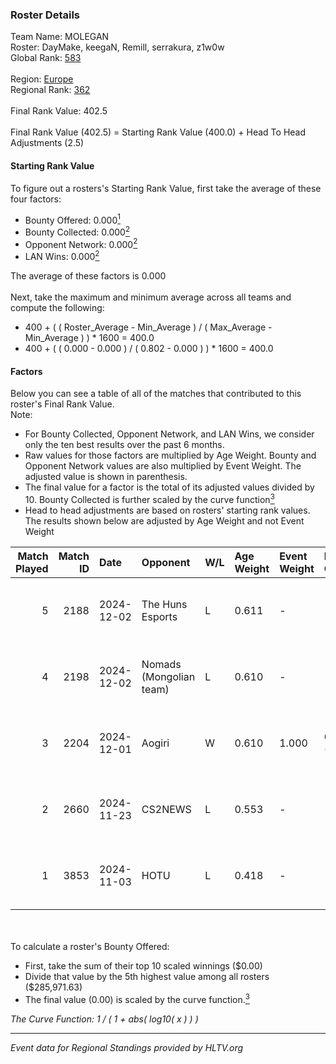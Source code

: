 ### Roster Details<br />
Team Name: MOLEGAN<br />
Roster: DayMake, keegaN, Remill, serrakura, z1w0w<br />
Global Rank: [583](../../standings_global_2025_02_28.md)<br />
<br />
Region: [Europe]( ../../standings_europe_2025_02_28.md)<br />
Regional Rank: [362]( ../../standings_europe_2025_02_28.md)<br />
<br />
Final Rank Value:  402.5<br />
<br />
Final Rank Value (402.5) = Starting Rank Value (400.0) + Head To Head Adjustments (2.5)<br />

#### Starting Rank Value<br />
To figure out a rosters's Starting Rank Value, first take the average of these four factors:<br />
- Bounty Offered: 0.000[<sup>1</sup>](#table2)
- Bounty Collected: 0.000[<sup>2</sup>](#table1)
- Opponent Network: 0.000[<sup>2</sup>](#table1)
- LAN Wins: 0.000[<sup>2</sup>](#table1)

The average of these factors is 0.000<br />
<br />
Next, take the maximum and minimum average across all teams and compute the following:<br />
- 400 + ( ( Roster_Average - Min_Average ) / ( Max_Average - Min_Average ) ) * 1600 = 400.0
- 400 + ( ( 0.000 - 0.000 ) / ( 0.802 - 0.000 ) ) * 1600 = 400.0


#### Factors<br />
Below you can see a table of all of the matches that contributed to this roster's Final Rank Value.<br />
Note:<br />

- For Bounty Collected, Opponent Network, and LAN Wins, we consider only the ten best results over the past 6 months.
- Raw values for those factors are multiplied by Age Weight. Bounty and Opponent Network values are also multiplied by Event Weight. The adjusted value is shown in parenthesis.
- The final value for a factor is the total of its adjusted values divided by 10. Bounty Collected is further scaled by the curve function[<sup>3</sup>](#curveFunction)
- Head to head adjustments are based on rosters' starting rank values. The results shown below are adjusted by Age Weight and not Event Weight
<span id="table1"></span><br />


| Match Played | Match ID | Date       | Opponent                | W/L | Age Weight | Event Weight | Bounty Collected | Opponent Network | LAN Wins  | H2H Adj. | Roster                                    |
| -: | -: | :- | :- | :- | :- | :- | :- | :- | :- | -: | :- |
|            5 |     2188 | 2024-12-02 | The Huns Esports        | L   | 0.611      | -            | -                | -                | -         |    -0.24 | DayMake, keegaN, Remill, serrakura, z1w0w |
|            4 |     2198 | 2024-12-02 | Nomads (Mongolian team) | L   | 0.610      | -            | -                | -                | -         |    -1.24 | DayMake, keegaN, Remill, serrakura, z1w0w |
|            3 |     2204 | 2024-12-01 | Aogiri                  | W   | 0.610      | 1.000        | 0.000 (0.000)    | 0.000 (0.000)    | 0 (0.000) |     9.59 | DayMake, keegaN, Remill, serrakura, z1w0w |
|            2 |     2660 | 2024-11-23 | CS2NEWS                 | L   | 0.553      | -            | -                | -                | -         |    -4.68 | ax1nty, DayMake, Deavoid, Remill, z1w0w   |
|            1 |     3853 | 2024-11-03 | HOTU                    | L   | 0.418      | -            | -                | -                | -         |    -0.94 | keegaN, Remill, reNIK, Semsys, z1w0w      |

<br />
<span id="table2"></span><br />
To calculate a roster's Bounty Offered:<br />

- First, take the sum of their top 10 scaled winnings ($0.00)
- Divide that value by the 5th highest value among all rosters ($285,971.63)
- The final value (0.00) is scaled by the curve function.[<sup>3</sup>](#curveFunction)

<span id="curveFunction"></span>_The Curve Function: 1 / ( 1 + abs( log10( x ) ) )_<br />

---
_Event data for Regional Standings provided by HLTV.org_<br />
